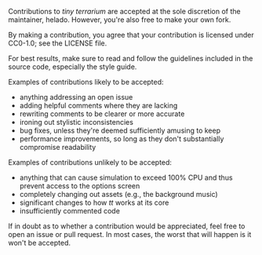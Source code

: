 Contributions to *tiny terrarium* are accepted at the sole discretion of the maintainer, helado. However, you're also free to make your own fork.

By making a contribution, you agree that your contribution is licensed under CC0-1.0; see the LICENSE file.

For best results, make sure to read and follow the guidelines included in the source code, especially the style guide.

Examples of contributions likely to be accepted:

- anything addressing an open issue
- adding helpful comments where they are lacking
- rewriting comments to be clearer or more accurate
- ironing out stylistic inconsistencies
- bug fixes, unless they're deemed sufficiently amusing to keep
- performance improvements, so long as they don't substantially compromise readability

Examples of contributions unlikely to be accepted:

- anything that can cause simulation to exceed 100% CPU and thus prevent access to the options screen
- completely changing out assets (e.g., the background music)
- significant changes to how *tt* works at its core
- insufficiently commented code

If in doubt as to whether a contribution would be appreciated, feel free to open an issue or pull request. In most cases, the worst that will happen is it won't be accepted.
